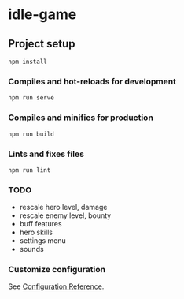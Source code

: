 # idle-game

## Project setup
```
npm install
```

### Compiles and hot-reloads for development
```
npm run serve
```

### Compiles and minifies for production
```
npm run build
```

### Lints and fixes files
```
npm run lint
```

### TODO
* rescale hero level, damage
* rescale enemy level, bounty
* buff features
* hero skills
* settings menu
* sounds

### Customize configuration
See [Configuration Reference](https://cli.vuejs.org/config/).
